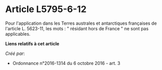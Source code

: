 # Article L5795-6-12

Pour l'application dans les Terres australes et antarctiques françaises de l'article L. 5623-11, les mots : " résidant hors
de France " ne sont pas applicables.

**Liens relatifs à cet article**

_Créé par_:

  - Ordonnance n°2016-1314 du 6 octobre 2016 - art. 3

